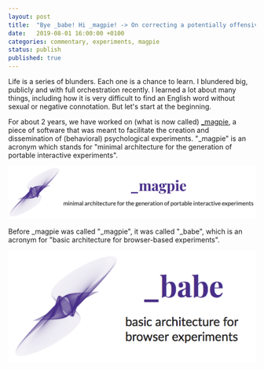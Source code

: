 ```yaml
---		
layout: post		
title:  "Bye _babe! Hi _magpie! -> On correcting a potentially offensive name for a software product."		
date:   2019-08-01 16:00:00 +0100		
categories: commentary, experiments, magpie
status: publish
published: true
---
```

 
Life is a series of blunders. Each one is a chance to learn. I blundered big, publicly and with full orchestration recently. I learned a lot about many things, including how it is very difficult to find an English word without sexual or negative connotation. But let's start at the beginning.
 
For about 2 years, we have worked on (what is now called) [_magpie](https://magpie-ea.github.io/magpie-site/index.html), a piece of software that was meant to facilitate the creation and dissemination of (behavioral) psychological experiments. "_magpie" is an acronym which stands for "minimal architecture for the generation of portable interactive experiments".
 
![magpie](/mfpics/magpie_logo.png)
 
Before _magpie was called "_magpie", it was called "_babe", which is an acronym for "basic architecture for browser-based experiments". 
 
![magpie](/mfpics/babe_logo.png)
 
